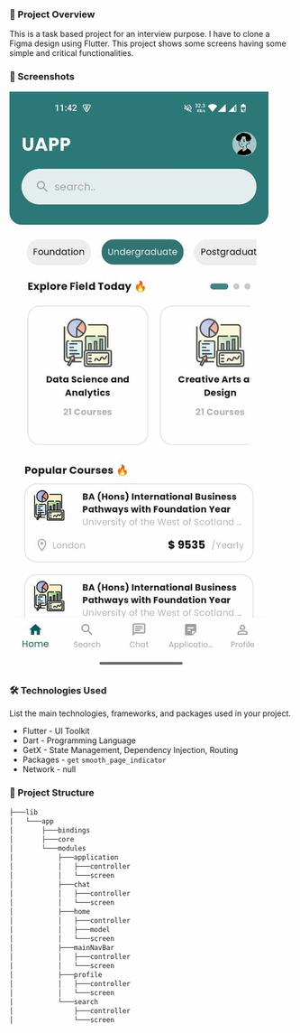 ### 🚀 Project Overview
This is a task based project for an interview purpose. I have to clone a Figma design using Flutter. This project shows some screens having some simple and critical functionalities.

### 📸 Screenshots
![Home Screen](screenshots/home_screen.jpg)

### 🛠️ Technologies Used
List the main technologies, frameworks, and packages used in your project.
- Flutter - UI Toolkit
- Dart - Programming Language
- GetX - State Management, Dependency Injection, Routing
- Packages - `get` `smooth_page_indicator`
- Network - null

### 📂 Project Structure
```
├───lib
│   └───app
│       ├───bindings
│       ├───core
│       └───modules
│           ├───application
│           │   ├───controller
│           │   └───screen
│           ├───chat
│           │   ├───controller
│           │   └───screen
│           ├───home
│           │   ├───controller
│           │   ├───model
│           │   └───screen
│           ├───mainNavBar
│           │   ├───controller
│           │   └───screen
│           ├───profile
│           │   ├───controller
│           │   └───screen
│           └───search
│               ├───controller
│               └───screen
```